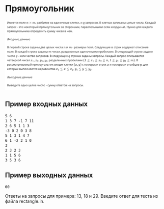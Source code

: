 # Прямоугольник

![Описание](rectangle-info.png)


## Пример входных данных
    5 6
    1 3 7 -1 7 11
    2 6 5 1 1 3
    -3 0 2 0 3 8
    5 1 3 1 4 7
    6 1 -2 2 1 0
    3
    2 3 2 3
    1 1 5 6
    3 5 3 6

## Пример выходных данных
    60

Ответы на запросы для примера: 13, 18 и 29.
Введите ответ для теста из файла rectangle.in.